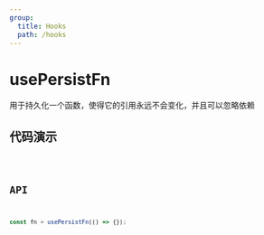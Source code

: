```yaml
---
group:
  title: Hooks
  path: /hooks
---
```


# usePersistFn

用于持久化一个函数，使得它的引用永远不会变化，并且可以忽略依赖

## 代码演示

<code src="./demo/demo1.tsx" />

## API

```javascript
const fn = usePersistFn(() => {});
```
